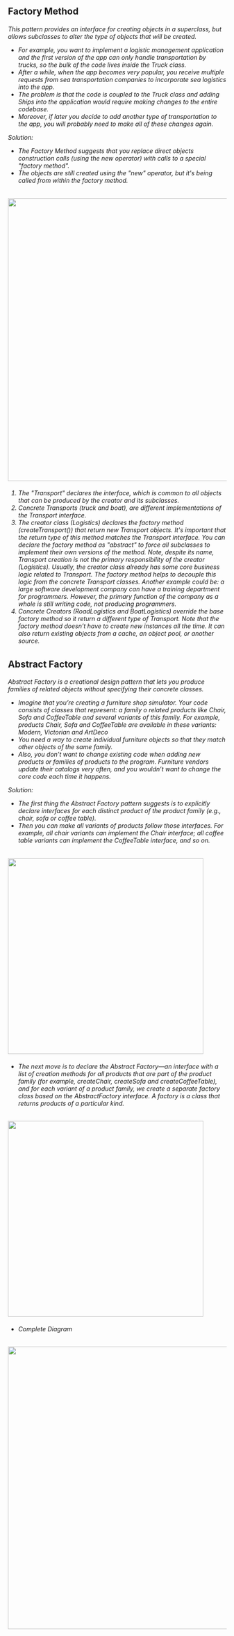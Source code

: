 ## Factory Method
<h6>
  This pattern provides an interface for creating objects in a superclass, but allows subclasses to alter the type of objects that will be created.
  
  - For example, you want to implement a logistic management application and the first version of the app can only handle transportation by trucks, so the bulk of the code lives inside the Truck class.
  - After a while, when the app becomes very popular, you receive multiple requests from sea transportation companies to incorporate sea logistics into the app.
  - The problem is that the code is coupled to the Truck class and adding Ships into the application would require making changes to the entire codebase.
  - Moreover, if later you decide to add another type of transportation to the app, you will probably need to make all of these changes again.
  
  Solution:
  - The Factory Method suggests that you replace direct objects construction calls (using the new operator) with calls to a special "factory method".
  - The objects are still created using the "new" operator, but it's being called from within the factory method.
</h6>

<img src="https://github.com/user-attachments/assets/67a0eec6-1923-4f8b-bb58-54e39354845e" width="650">

<h6>
  <ol> 
    <li> The "Transport" declares the interface, which is common to all objects that can be produced by the creator and its subclasses. </li>
    <li> Concrete Transports (truck and boat), are different implementations of the Transport interface. </li>
    <li> The creator class (Logistics) declares the factory method (createTransport()) that return new Transport objects. It's important that the return type of this method matches the Transport interface. You can declare the factory method as "abstract" to force all subclasses to implement their own versions of the method. Note, despite its name, Transport creation is not the primary responsibility of the creator (Logistics). Usually, the creator class already has some core business logic related to Transport. The factory method helps to decouple this logic from the concrete Transport classes. Another example could be: a large software development company can have a training department for programmers. However, the primary function of the company as a whole is still writing code, not producing programmers. </li>
    <li> Concrete Creators (RoadLogistics and BoatLogistics) override the base factory method so it return a different type of Transport. Note that the factory method doesn’t have to create new instances all the time. It can also return existing objects from a cache, an object pool, or another source. </li>
  </ol>
</h6>

## Abstract Factory

<h6>
  Abstract Factory is a creational design pattern that lets you produce families of related objects without specifying their concrete classes.

  - Imagine that you’re creating a furniture shop simulator. Your code consists of classes that represent: a family o related products like Chair, Sofa and CoffeeTable and several variants of this family. For example, products Chair, Sofa and CoffeeTable are available in these variants: Modern, Victorian and ArtDeco
  - You need a way to create individual furniture objects so that they match other objects of the same family.
  - Also, you don’t want to change existing code when adding new products or families of products to the program. Furniture vendors update their catalogs very often, and you wouldn’t want to change the core code each time it happens.

Solution:
- The first thing the Abstract Factory pattern suggests is to explicitly declare interfaces for each distinct product of the product family (e.g., chair, sofa or coffee table).
- Then you can make all variants of products follow those interfaces. For example, all chair variants can implement the Chair interface; all coffee table variants can implement the CoffeeTable interface, and so on.
</h6>

<img src="https://github.com/user-attachments/assets/da4e6ed8-7e6b-47f2-af16-a358993f1e93" width="450">

<h6>
  <ul>
    <li>The next move is to declare the Abstract Factory—an interface with a list of creation methods for all products that are part of the product family (for example, createChair, createSofa and createCoffeeTable), and for each variant of a product family, we create a separate factory class based on the AbstractFactory interface. A factory is a class that returns products of a particular kind.</li>
  </ul>
</h6>

<img src="https://github.com/user-attachments/assets/3b113e2d-3b59-4548-8bc5-b316eeb8196a" width="450">

<h6>
  <ul>
    <li>Complete Diagram</li>
  </ul>
</h6>

<img src="https://github.com/user-attachments/assets/c029e96c-a6d0-40d8-9921-37a78a24e594" width="650">

